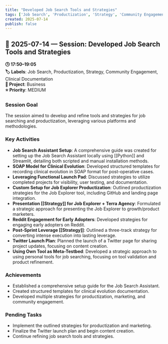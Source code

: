 ```yaml
---
title: "Developed Job Search Tools and Strategies"
tags: ['Job Search', 'Productization', 'Strategy', 'Community Engagement', 'Clinical Documentation']
created: 2025-07-14
publish: false
---
```


## 📅 2025-07-14 — Session: Developed Job Search Tools and Strategies

**🕒 17:50–19:05**  
**🏷️ Labels**: Job Search, Productization, Strategy, Community Engagement, Clinical Documentation  
**📂 Project**: Business  
**⭐ Priority**: MEDIUM  


### Session Goal
The session aimed to develop and refine tools and strategies for job searching and productization, leveraging various platforms and methodologies.

### Key Activities
- **Job Search Assistant Setup**: A comprehensive guide was created for setting up the Job Search Assistant locally using [[Python]] and Streamlit, detailing both scripted and manual installation methods.
- **SOAP Model for Clinical Evolution**: Developed structured templates for recording clinical evolution in SOAP format for post-operative cases.
- **Leveraging Functional Launch Pad**: Discussed strategies to utilize completed projects for visibility, user testing, and documentation.
- **Custom Setup for Job Explorer Productization**: Outlined productization strategies for the Job Explorer tool, including GitHub and landing page integration.
- **Presentation [[Strategy]] for Job Explorer + Terra Agency**: Formulated a strategic approach for presenting the Job Explorer to growth/product marketers.
- **Reddit Engagement for Early Adopters**: Developed strategies for engaging early adopters on Reddit.
- **Post-Sprint Leverage [[Strategy]]**: Outlined a three-track strategy for converting intense execution into lasting leverage.
- **Twitter Launch Plan**: Planned the launch of a Twitter page for sharing project updates, focusing on content creation.
- **Using Own Tool as Meta-Testbed**: Developed a strategic approach to using personal tools for job searching, focusing on tool validation and product refinement.

### Achievements
- Established a comprehensive setup guide for the Job Search Assistant.
- Created structured templates for clinical evolution documentation.
- Developed multiple strategies for productization, marketing, and community engagement.

### Pending Tasks
- Implement the outlined strategies for productization and marketing.
- Finalize the Twitter launch plan and begin content creation.
- Continue refining job search tools and strategies.
